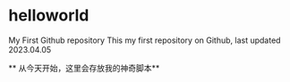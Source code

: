 # helloworld
My First Github repository
This my first repository on Github, last updated 2023.04.05

** 从今天开始，这里会存放我的神奇脚本**
